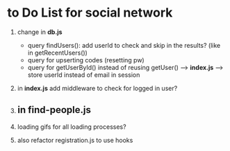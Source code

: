# to Do List for social network

1. change in **db.js**
    - query findUsers(): add userId to check and skip in the results? (like in getRecentUsers())
    - query for upserting codes (resetting pw)
    - query for getUserById() instead of reusing getUser() --> **index.js** --> store userId instead of email in session
2. in **index.js** add middleware to check for logged in user?

3. in **find-people.js**
    -

4. loading gifs for all loading processes?

5. also refactor registration.js to use hooks
